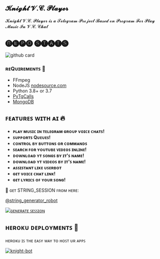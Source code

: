 <h2 align="centre">𝓚𝓷𝓲𝓰𝓱𝓽 𝓥.𝓒. 𝓟𝓵𝓪𝔂𝓮𝓻</h2>
𝓚𝓷𝓲𝓰𝓱𝓽 𝓥.𝓒. 𝓟𝓵𝓪𝔂𝓮𝓻 𝓲𝓼 𝓪 𝓣𝓮𝓵𝓮𝓰𝓻𝓪𝓶 𝓟𝓻𝓸𝓳𝓮𝓬𝓽 𝓑𝓪𝓼𝓮𝓭 𝓸𝓷 𝓟𝓻𝓸𝓰𝓻𝓪𝓶 𝓕𝓸𝓻 𝓟𝓵𝓪𝔂 𝓜𝓾𝓼𝓲𝓬 𝓘𝓷 𝓥.𝓒. 𝓒𝓱𝓪𝓽
<p align="center">
  
  
  
## 🅡🅔🅟🅞 🅢🅣🅐🅣🅢
![github card](https://github-readme-stats.vercel.app/api/pin/?username=DEVIL-PREDATOR&repo=knight-bot&theme=dark)
  
  
  
  
  
  <h3>ʀᴇQᴜɪʀᴇᴍᴇɴᴛꜱ 📝</h3>

- FFmpeg
- NodeJS [nodesource.com](https://nodesource.com/)
- Python 3.8+ or 3.7
- [PyTgCalls](https://github.com/pytgcalls/pytgcalls)
- [MongoDB](https://cloud.mongodb.com/)
  
  
  
  
## ꜰᴇᴀᴛᴜʀᴇꜱ ᴡɪᴛʜ ᴀɪ 🔥️
  
  
  
  
- **ᴘʟᴀʏ ᴍᴜꜱɪᴄ ɪɴ ᴛᴇʟᴇɢʀᴀᴍ ɢʀᴏᴜᴘ ᴠᴏɪᴄᴇ ᴄʜᴀᴛꜱ!**
- **ꜱᴜᴘᴘᴏʀᴛꜱ Qᴜᴇᴜᴇꜱ!**
- **ᴄᴏɴᴛʀᴏʟ ʙʏ ʙᴜᴛᴛᴏɴꜱ ᴏʀ ᴄᴏᴍᴍᴀɴᴅꜱ**
- **ꜱᴇᴀʀᴄʜ ꜰᴏʀ ʏᴏᴜᴛᴜʙᴇ ᴠɪᴅᴇᴏꜱ ɪɴʟɪɴᴇ!**
- **ᴅᴏᴡɴʟᴏᴀᴅ ʏᴛ ꜱᴏɴɢꜱ ʙʏ ɪᴛ'ꜱ ɴᴀᴍᴇ!**
- **ᴅᴏᴡɴʟᴏᴀᴅ ʏᴛ ᴠɪᴅᴇᴏꜱ ʙʏ ɪᴛ'ꜱ ɴᴀᴍᴇ!**
- **ᴀꜱꜱɪꜱᴛᴀɴᴛ ʟɪᴋᴇ ᴜꜱᴇʀʙᴏᴛ**
- **ɢᴇᴛ ᴠᴏɪᴄᴇ ᴄʜᴀᴛ ʟɪɴᴋ!** 
- **ɢᴇᴛ ʟʏʀɪᴄꜱ ᴏꜰ ʏᴏᴜʀ ꜱᴏɴɢ!**

 

🧪 ɢᴇᴛ STRING_SESSION ꜰʀᴏᴍ ʜᴇʀᴇ:

[@string_generator_robot](https://t.me/string_generator_robot)

[![ɢᴇɴᴇʀᴀᴛᴇ ꜱᴇꜱꜱɪᴏɴ](https://img.shields.io/badge/repl.it-generateString-yellowgreen)](https://replit.com/@BoooCreative/Session-Generater#main.py)
###   



## ʜᴇʀᴏᴋᴜ ᴅᴇᴘʟᴏʏᴍᴇɴᴛꜱ 💜
ʜᴇʀᴏᴋᴜ ɪꜱ ᴛʜᴇ ᴇᴀꜱʏ ᴡᴀʏ ᴛᴏ ʜᴏꜱᴛ ᴜʀ ᴀᴘᴘꜱ

[![knight-bot](https://www.herokucdn.com/deploy/button.svg)](https://heroku.com/deploy?template=https://github.com/DEVIL-PREDATOR/knight-bot)




